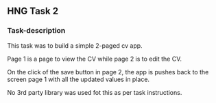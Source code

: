 ## HNG Task 2

### Task-description
This task was to build a simple 2-paged cv app.

Page 1 is a page to view the CV while page 2 is to edit the CV.

On the click of the save button in page 2, the app is pushes back to the screen page 1 with all the  updated values in place.

No 3rd party library was used fot this as per task instructions.
